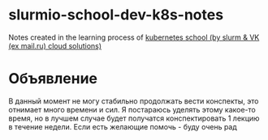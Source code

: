 # slurmio-school-dev-k8s-notes
Notes created in the learning process of [kubernetes school (by slurm &amp; VK (ex mail.ru) cloud solutions)](https://slurm.io/kubernetes-for-developers-school)

# Объявление
В данный момент не могу стабильно продолжать вести конспекты, это отнимает много времени и сил. Я постараюсь уделять этому какое-то время, но в лучшем случае будет получатся конспектировать 1 лекцию в течение недели. Если есть желающие помочь - буду очень рад
